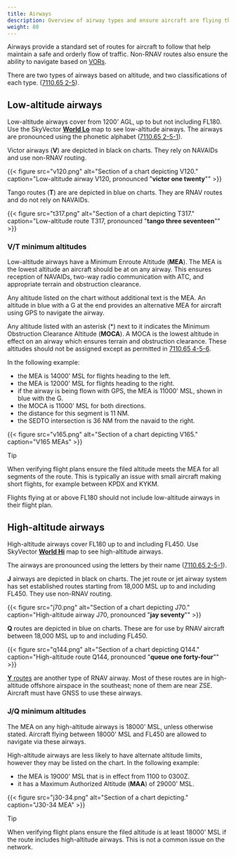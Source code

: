 ```yaml
---
title: Airways
description: Overview of airway types and ensure aircraft are flying the correct ones.
weight: 80
---
```


Airways provide a standard set of routes for aircraft to follow that help maintain a safe and orderly flow of traffic. Non-RNAV routes also ensure the ability to navigate based on [VORs](https://www.faa.gov/about/office_org/headquarters_offices/ato/service_units/techops/navservices/gbng/vor).

There are two types of airways based on altitude, and two classifications of each type. ([7110.65 2-5](https://www.faa.gov/air_traffic/publications/atpubs/atc_html/chap2_section_5.html)).

## Low-altitude airways

Low-altitude airways cover from 1200' AGL, up to but not including FL180. Use the SkyVector **[World Lo](https://skyvector.com/?ll=46.04604009236032,-121.42529297089746&chart=302&zoom=5&fpl=undefined)** map to see low-altitude airways. The airways are pronounced using the phonetic alphabet ([7110.65 2-5-1](https://www.faa.gov/air_traffic/publications/atpubs/atc_html/chap2_section_5.html)).

Victor airways (**V**) are depicted in black on charts. They rely on NAVAIDs and use non-RNAV routing.

{{< figure src="v120.png" alt="Section of a chart depicting V120." caption="Low-altitude airway V120, pronounced \"**victor one twenty**\"" >}}

Tango routes (**T**) are are depicted in blue on charts. They are RNAV routes and do not rely on NAVAIDs.

{{< figure src="t317.png" alt="Section of a chart depicting T317." caption="Low-altitude route T317, pronounced \"**tango three seventeen**\"" >}}

### V/T minimum altitudes

Low-altitude airways have a Minimum Enroute Altitude (**MEA**). The MEA is the lowest altitude an aircraft should be at on any airway. This ensures reception of NAVAIDs, two-way radio communication with ATC, and appropriate terrain and obstruction clearance.

Any altitude listed on the chart without additional text is the MEA. An altitude in blue with a G at the end provides an alternative MEA for aircraft using GPS to navigate the airway.

Any altitude listed with an asterisk (\*) next to it indicates the Minimum Obstruction Clearance Altitude (**MOCA**). A MOCA is the lowest altitude in effect on an airway which ensures terrain and obstruction clearance. These altitudes should not be assigned except as permitted in [7110.65 4-5-6](https://www.faa.gov/air_traffic/publications/atpubs/atc_html/chap4_section_5.html#HHJ168JACK).

In the following example:

- the MEA is 14000' MSL for flights heading to the left.
- the MEA is 12000' MSL for flights heading to the right.
- if the airway is being flown with GPS, the MEA is 11000' MSL, shown in blue with the G.
- the MOCA is 11000' MSL for both directions.
- the distance for this segment is 11 NM.
- the SEDTO intersection is 36 NM from the navaid to the right.

{{< figure src="v165.png" alt="Section of a chart depicting V165." caption="V165 MEAs" >}}

> [!TIP]
> When verifying flight plans ensure the filed altitude meets the MEA for all segments of the route. This is typically an issue with small aircraft making short flights, for example between KPDX and KYKM.
>
> Flights flying at or above FL180 should not include low-altitude airways in their flight plan.

## High-altitude airways

High-altitude airways cover FL180 up to and including FL450. Use SkyVector **[World Hi](https://skyvector.com/?ll=46.04604008800145,-121.42529296802381&chart=304&zoom=3&fpl=undefined)** map to see high-altitude airways.

The airways are pronounced using the letters by their name ([7110.65 2-5-1](https://www.faa.gov/air_traffic/publications/atpubs/atc_html/chap2_section_5.html)).

**J** airways are depicted in black on charts. The jet route or jet airway system has set established routes starting from 18,000 MSL up to and including FL450. They use non-RNAV routing.

{{< figure src="j70.png" alt="Section of a chart depicting J70." caption="High-altitude airway J70, pronounced \"**jay seventy**\"" >}}

**Q** routes are depicted in blue on charts. These are for use by RNAV aircraft between 18,000 MSL up to and including FL450.

{{< figure src="q144.png" alt="Section of a chart depicting Q144." caption="High-altitude route Q144, pronounced \"**queue one forty-four**\"" >}}

[**Y** routes](https://www.faa.gov/air_traffic/publications/atpubs/aip_html/part2_enr_section_7.10.html#ByAU9119cchgh) are another type of RNAV airway. Most of these routes are in high-altitude offshore airspace in the southeast; none of them are near ZSE. Aircraft must have GNSS to use these airways.

### J/Q minimum altitudes

The MEA on any high-altitude airways is 18000' MSL, unless otherwise stated. Aircraft flying between 18000' MSL and FL450 are allowed to navigate via these airways.

High-altitude airways are less likely to have alternate altitude limits, however they may be listed on the chart. In the following example:

- the MEA is 19000' MSL that is in effect from 1100 to 0300Z.
- it has a Maximum Authorized Altitude (**MAA**) of 29000' MSL.

{{< figure src="j30-34.png" alt="Section of a chart depicting." caption="J30-34 MEA" >}}

> [!TIP]
> When verifying flight plans ensure the filed altitude is at least 18000' MSL if the route includes high-altitude airways. This is not a common issue on the network.
